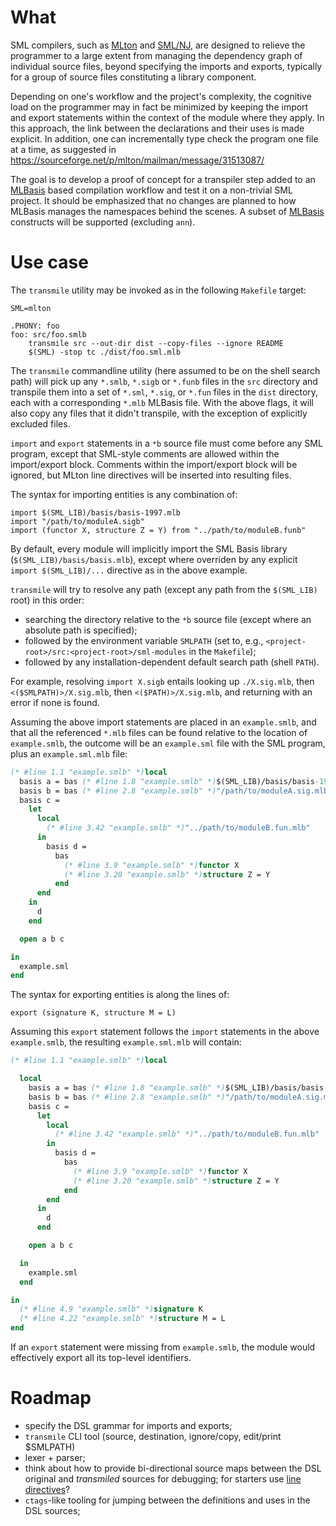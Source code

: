 # What

SML compilers, such as [MLton](http://mlton.org/MLBasis) and
[SML/NJ](http://www.smlnj.org/doc/CM/new.pdf), are designed to
relieve the programmer to a large extent from managing the dependency
graph of individual source files, beyond specifying the imports and
exports, typically for a group of source files constituting a library
component.

Depending on one's workflow and the project's complexity,
the cognitive load on the programmer may in fact be minimized by
keeping the import and export statements within the context of
the module where they apply. In this approach, the link between the
declarations and their uses is made explicit. In addition, one can
incrementally type check the program one file at a time,
as suggested in https://sourceforge.net/p/mlton/mailman/message/31513087/

The goal is to develop a proof of concept for a transpiler step added to
an [MLBasis](http://mlton.org/MLBasis) based compilation workflow and test 
it on a non-trivial SML project. It should be emphasized
that no changes are planned to how MLBasis manages the namespaces
behind the scenes. A subset of 
[MLBasis](http://mlton.org/MLBasisSyntaxAndSemantics) constructs
will be supported (excluding `ann`).


# Use case

The `transmile` utility may be invoked as in the following
`Makefile` target:
```shell
SML=mlton

.PHONY: foo
foo: src/foo.smlb
	transmile src --out-dir dist --copy-files --ignore README
	$(SML) -stop tc ./dist/foo.sml.mlb
```

The `transmile` commandline utility (here assumed to be on the shell
search path) will pick up any `*.smlb`,
`*.sigb` or `*.funb` files in the `src` directory and transpile them into a 
set of `*.sml`, `*.sig`, or `*.fun` files in the `dist` directory, each
with a corresponding `*.mlb` MLBasis file.
With the above flags, it will also copy any files that it
didn't transpile, with the exception of explicitly excluded files.

`import` and `export` statements in a `*b` source file must come before any
SML program, except that SML-style comments are allowed within the
import/export block. Comments within the import/export block will be
ignored, but MLton line directives will be inserted into resulting files.

The syntax for importing entities is any combination of:
```
import $(SML_LIB)/basis/basis-1997.mlb
import "/path/to/moduleA.sigb"
import (functor X, structure Z = Y) from "../path/to/moduleB.funb"
```

By default, every module will implicitly import the SML Basis library
(`$(SML_LIB)/basis/basis.mlb`), except where overriden by any explicit
`import $(SML_LIB)/...` directive as in the above example.

`transmile` will try to resolve any path (except any path from the
`$(SML_LIB)` root) in this order:
* searching the directory relative to the `*b` source file (except
    where an absolute path is specified);
* followed by the environment variable `SMLPATH` (set to, e.g.,
    `<project-root>/src:<project-root>/sml-modules` in the `Makefile`);
* followed by any installation-dependent default search path (shell `PATH`).

For example, resolving `import X.sigb` entails looking up `./X.sig.mlb`,
then `<($SMLPATH)>/X.sig.mlb`, then `<($PATH)>/X.sig.mlb`, and returning with
an error if none is found.

Assuming the above import statements are placed in an `example.smlb`, 
and that all the referenced `*.mlb` files can be found relative to the
location of `example.smlb`,
the outcome will be an `example.sml` file with the SML program, plus
an `example.sml.mlb` file:

```sml
(* #line 1.1 "example.smlb" *)local
  basis a = bas (* #line 1.8 "example.smlb" *)$(SML_LIB)/basis/basis-1997.mlb end
  basis b = bas (* #line 2.8 "example.smlb" *)"/path/to/moduleA.sig.mlb" end
  basis c =
    let
      local
        (* #line 3.42 "example.smlb" *)"../path/to/moduleB.fun.mlb"
      in
        basis d =
          bas
            (* #line 3.9 "example.smlb" *)functor X
            (* #line 3.20 "example.smlb" *)structure Z = Y
          end
      end
    in
      d
    end

  open a b c

in
  example.sml
end
```

The syntax for exporting entities is along the lines of:
```
export (signature K, structure M = L)
```

Assuming this `export` statement follows the `import` statements in the
above `example.smlb`, the resulting `example.sml.mlb`
will contain:

```sml
(* #line 1.1 "example.smlb" *)local

  local
    basis a = bas (* #line 1.8 "example.smlb" *)$(SML_LIB)/basis/basis-1997.mlb end
    basis b = bas (* #line 2.8 "example.smlb" *)"/path/to/moduleA.sig.mlb" end
    basis c =
      let
        local
          (* #line 3.42 "example.smlb" *)"../path/to/moduleB.fun.mlb"
        in
          basis d =
            bas
              (* #line 3.9 "example.smlb" *)functor X
              (* #line 3.20 "example.smlb" *)structure Z = Y
            end
        end
      in
        d
      end

    open a b c

  in
    example.sml
  end

in
  (* #line 4.9 "example.smlb" *)signature K
  (* #line 4.22 "example.smlb" *)structure M = L
end
```

If an `export` statement were missing from `example.smlb`, the module
would effectively export all its top-level identifiers.


# Roadmap

- specify the DSL grammar for imports and exports;
- `transmile` CLI tool (source, destination, ignore/copy, edit/print $SMLPATH)
- lexer + parser;
- think about how to provide bi-directional source maps between the DSL 
    original and _transmiled_ sources for debugging; 
    for starters use [line directives](http://mlton.org/LineDirective)?
- `ctags`-like tooling for jumping between the definitions and uses in
    the DSL sources;
